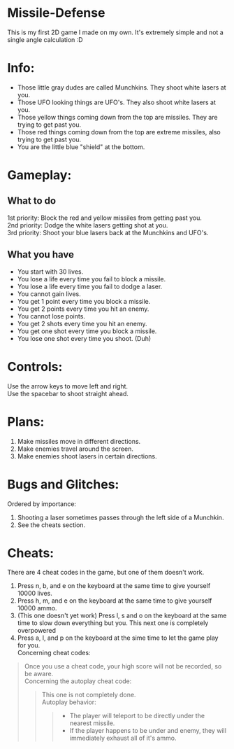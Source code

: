 Missile-Defense
===============

This is my first 2D game I made on my own. It's extremely simple and not a single angle calculation :D

Info:
=====

* Those little gray dudes are called Munchkins. They shoot white lasers at you.
* Those UFO looking things are UFO's. They also shoot white lasers at you.
* Those yellow things coming down from the top are missiles. They are trying to get past you.
* Those red things coming down from the top are extreme missiles, also trying to get past you.
* You are the little blue "shield" at the bottom.

Gameplay:
=========

What to do
----------

1st priority: Block the red and yellow missiles from getting past you.<br/>
2nd priority: Dodge the white lasers getting shot at you.<br/>
3rd priority: Shoot your blue lasers back at the Munchkins and UFO's.<br/>

What you have
-------------

* You start with 30 lives.
* You lose a life every time you fail to block a missile.
* You lose a life every time you fail to dodge a laser.
* You cannot gain lives.
* You get 1 point every time you block a missile.
* You get 2 points every time you hit an enemy.
* You cannot lose points.
* You get 2 shots every time you hit an enemy.
* You get one shot every time you block a missile.
* You lose one shot every time you shoot. (Duh)

Controls:
=========

Use the arrow keys to move left and right.<br/>
Use the spacebar to shoot straight ahead.<br/>

Plans:
======

1. Make missiles move in different directions.
2. Make enemies travel around the screen.
3. Make enemies shoot lasers in certain directions.

Bugs and Glitches:
==================

Ordered by importance:

1. Shooting a laser sometimes passes through the left side of a Munchkin.
2. See the cheats section.

Cheats:
=======

There are 4 cheat codes in the game, but one of them doesn't work.

1. Press n, b, and e on the keyboard at the same time to give yourself 10000 lives.
2. Press h, m, and e on the keyboard at the same time to give yourself 10000 ammo.
3. (This one doesn't yet work) Press l, s and o on the keyboard at the same time to slow down everything but you.
This next one is completely overpowered
4. Press a, l, and p on the keyboard at the sime time to let the game play for you.<br/>
Concerning cheat codes:<br/>
> Once you use a cheat code, your high score will not be recorded, so be aware.<br/>
> Concerning the autoplay cheat code:<br/>
> > This one is not completely done.<br/>
> > Autoplay behavior:<br/>
> > > * The player will teleport to be directly under the nearest missile.
> > > * If the player happens to be under and enemy, they will immediately exhaust all of it's ammo.
